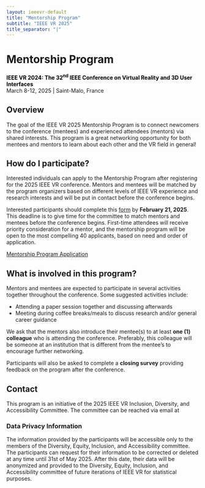 ```yaml
---
layout: ieeevr-default
title: "Mentorship Program"
subtitle: "IEEE VR 2025"
title_separator: "|"
---
```

<script type="text/javascript">
    $(document).ready(function(){
		var email = ""; 
		var domain = "ieeevr.org"; 

		email = "deia2025"; 		
		$(".deia").html("<span class='text-nowrap'><a href=javascript:location='" + "mail" + "to:" + email + "@" + domain + "'><i class='fas fa-fw fa-envelope-square emailIcon' style=''></i><i class='emailText'>" + email + "@" + domain + "</a></i></span>");   
        
        $(".deiaSm").html("<span class='text-nowrap'><a href=javascript:location='" + "mail" + "to:" + email + "@" + domain + "'><i class='fas fa-fw fa-envelope-square emailIconSm' style=''></i><i class='emailTextSm'>" + email + "@" + domain + "</a></i></span>"); 
	});
</script>

<div>
    <h1>Mentorship Program<div class="floatRight"><span class="deia"></span></div></h1> 
    <p>
        <strong style="color: black">IEEE VR 2024: The 32<sup>nd</sup> IEEE Conference on Virtual Reality and 3D User Interfaces </strong>
        <br>
        March 8-12, 2025 | Saint-Malo, France
        <br>
    </p>
    <h2>Overview</h2>
    <p>
        The goal of the IEEE VR 2025 Mentorship Program is to connect newcomers to the conference (mentees) and experienced attendees (mentors) via shared interests. This program is a great networking opportunity for both mentees and mentors to learn about each other and the VR field in general!
    </p>    
    <h2>How do I participate?</h2>
    <p>
        Interested individuals can apply to the Mentorship Program after registering for the 2025 IEEE VR conference. Mentors and mentees will be matched by the program organizers based on different levels of IEEE VR experience and research interests and will be put in contact before the conference begins.
    </p>
    <p> 
        Interested participants should complete this <a href="https://forms.gle/69cqSoWzhBCMSuHp6" target="_blank">form</a> by <strong>February 21, 2025</strong>. This deadline is to give time for the committee to match mentors and mentees before the conference begins. First-time attendees will receive priority consideration for a mentor, and the mentorship program will be open to the most compelling 40 applicants, based on need and order of application.
    </p>
    <div class="alignCenter">
        <a href="https://forms.gle/69cqSoWzhBCMSuHp6" class="btn btn--info" target="_blank" style="margin: 10px 0;">Mentorship Program Application</a>
    </div>
    <h2>What is involved in this program?</h2>
    <p>
        Mentors and mentees are expected to participate in several activities together throughout the conference. Some suggested activities include:
    </p>
    <ul>
        <li>Attending a paper session together and discussing afterwards</li>
        <li>Meeting during coffee breaks/meals to discuss research and/or general career guidance</li>
    </ul>
    <p>
        We ask that the mentors also introduce their mentee(s) to at least <strong>one (1) colleague</strong> who is attending the conference. Preferably, this colleague will be someone at an institution that is different from the mentee’s to encourage further networking. 
    </p> 
    <p>
        Participants will also be asked to complete a <strong>closing survey</strong> providing feedback on the program after the conference.
    </p>    
    <h2>Contact</h2>
    <p>
        This program is an initiative of the 2025 IEEE VR Inclusion, Diversity, and Accessibility Committee. The committee can be reached via email at <span class="deia"></span>
    </p>
    <h3>Data Privacy Information</h3>
    <p>
        The information provided by the participants will be accessible only to the members of the Diversity, Equity, Inclusion, and Accessibility committee. The participants can request for their information to be corrected or deleted at any time until 31st of May 2025. After this date, their data will be anonymized and provided to the Diversity, Equity, Inclusion, and Accessibility committee of future iterations of IEEE VR for statistical purposes.
    </p>
</div>